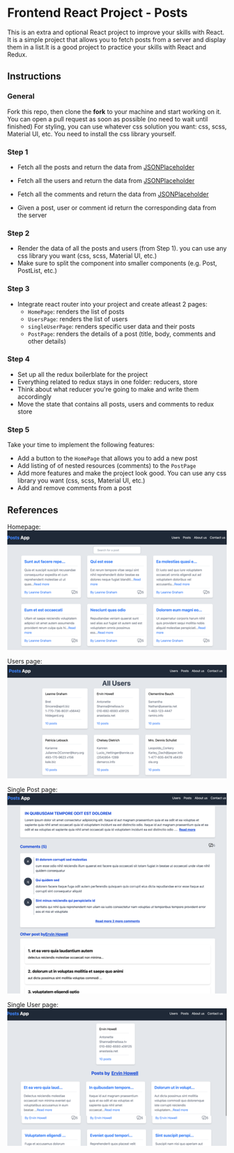# Frontend React Project - Posts

This is an extra and optional React project to improve your skills with React.
It is a simple project that allows you to fetch posts from a server and display them in a list.It is a good project to practice your skills with React and Redux.

## Instructions

### General

Fork this repo, then clone the **fork** to your machine and start working on it. You can open a pull request as soon as possible (no need to wait until finished)
For styling, you can use whatever css solution you want: css, scss, Material UI, etc.
You need to install the css library yourself.

### Step 1

- Fetch all the posts and return the data from [JSONPlaceholder](https://jsonplaceholder.typicode.com/posts)
- Fetch all the users and return the data from [JSONPlaceholder](https://jsonplaceholder.typicode.com/users)
- Fetch all the comments and return the data from [JSONPlaceholder](https://jsonplaceholder.typicode.com/comments)

- Given a post, user or comment id return the corresponding data from the server

### Step 2

- Render the data of all the posts and users (from Step 1). you can use any css library you want (css, scss, Material UI, etc.)
- Make sure to split the component into smaller components (e.g. Post, PostList, etc.)

### Step 3

- Integrate react router into your project and create atleast 2 pages:
  - `HomePage`: renders the list of posts
  - `UsersPage`: renders the list of users
  - `singleUserPage`: renders specific user data and their posts
  - `PostPage`: renders the details of a post (title, body, comments and other details)

### Step 4

- Set up all the redux boilerblate for the project
- Everything related to redux stays in one folder: reducers, store
- Think about what reducer you're going to make and write them accordingly
- Move the state that contains all posts, users and comments to redux store

### Step 5

Take your time to implement the following features:

- Add a button to the `HomePage` that allows you to add a new post
- Add listing of of nested resources (comments) to the `PostPage`
- Add more features and make the project look good. You can use any css library you want (css, scss, Material UI, etc.)
- Add and remove comments from a post


## References

Homepage:
![homepage/all posts](media/HomePage.png)

Users page:
![all users Page](media/UsersPage.png)

Single Post page:
![single users Page](media/SinglePostPage.png)

Single User page:
![single user Page](media/SingleUserPage.png)
